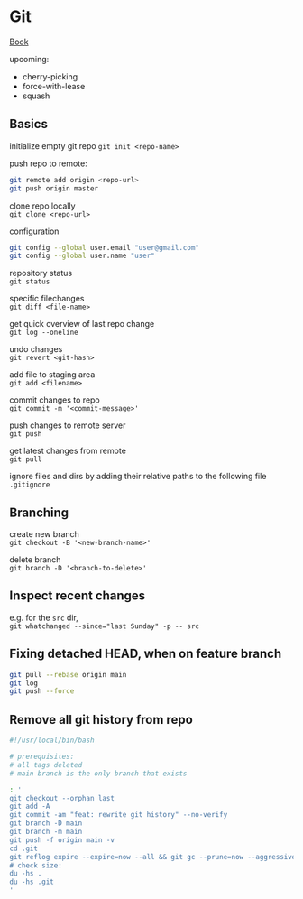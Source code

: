 # Git

[Book](https://git-scm.com/book/en/v2)

upcoming:
- cherry-picking
- force-with-lease
- squash

## Basics

initialize empty git repo
`git init <repo-name>`

push repo to remote:
```BASH
git remote add origin <repo-url>
git push origin master
```

clone repo locally<br>
`git clone <repo-url>`

configuration
```BASH
git config --global user.email "user@gmail.com"
git config --global user.name "user"
```

repository status<br>
`git status`

specific filechanges<br>
`git diff <file-name>`

get quick overview of last repo change<br>
`git log --oneline`

undo changes<br>
`git revert <git-hash>`

add file to staging area<br>
`git add <filename>`

commit changes to repo<br>
`git commit -m '<commit-message>'`

push changes to remote server<br>
`git push`

get latest changes from remote<br>
`git pull`

ignore files and dirs by adding their relative paths to the following file<br>
`.gitignore`

## Branching

create new branch<br>
`git checkout -B '<new-branch-name>'`

delete branch<br>
`git branch -D '<branch-to-delete>'`

## Inspect recent changes

e.g. for the `src` dir,<br>
`git whatchanged --since="last Sunday" -p -- src`

## Fixing detached HEAD, when on feature branch
```BASH
git pull --rebase origin main
git log
git push --force
```

## Remove all git history from repo
```BASH
#!/usr/local/bin/bash

# prerequisites:
# all tags deleted
# main branch is the only branch that exists

: '
git checkout --orphan last
git add -A
git commit -am "feat: rewrite git history" --no-verify
git branch -D main
git branch -m main
git push -f origin main -v
cd .git
git reflog expire --expire=now --all && git gc --prune=now --aggressive
# check size:
du -hs .
du -hs .git
'
```
